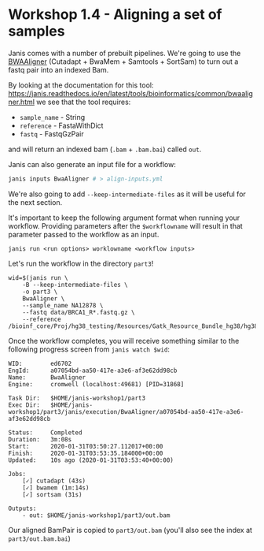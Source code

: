 # Workshop 1.4 - Aligning a set of samples

Janis comes with a number of prebuilt pipelines. We're going to use the [BWAAligner](https://janis.readthedocs.io/en/latest/tools/bioinformatics/common/bwaaligner.html) (Cutadapt + BwaMem + Samtools + SortSam) to turn out a fastq pair into an indexed Bam.

By looking at the documentation for this tool: https://janis.readthedocs.io/en/latest/tools/bioinformatics/common/bwaaligner.html we see that the tool requires:

- `sample_name` - String
- `reference` - FastaWithDict
- `fastq` - FastqGzPair

and will return an indexed bam (`.bam` + `.bam.bai`) called `out`.

Janis can also generate an input file for a workflow:

```bash
janis inputs BwaAligner # > align-inputs.yml
```

We're also going to add `--keep-intermediate-files` as it will be useful for the next section.

It's important to keep the following argument format when running your workflow. Providing parameters after the `$workflowname` will result in that parameter passed to the workflow as an input.

```
janis run <run options> worklowname <workflow inputs>
```


Let's run the workflow in the directory `part3`!

```
wid=$(janis run \
    -B --keep-intermediate-files \
    -o part3 \
    BwaAligner \
    --sample_name NA12878 \
    --fastq data/BRCA1_R*.fastq.gz \
    --reference /bioinf_core/Proj/hg38_testing/Resources/Gatk_Resource_Bundle_hg38/hg38_contigs_renamed/Homo_sapiens_assembly38.fasta)
```

Once the workflow completes, you will receive something similar to the following progress screen from `janis watch $wid`:

```
WID:        ed6702
EngId:      a07054bd-aa50-417e-a3e6-af3e62dd98cb
Name:       BwaAligner
Engine:     cromwell (localhost:49681) [PID=31868]

Task Dir:   $HOME/janis-workshop1/part3
Exec Dir:   $HOME/janis-workshop1/part3/janis/execution/BwaAligner/a07054bd-aa50-417e-a3e6-af3e62dd98cb

Status:     Completed
Duration:   3m:08s
Start:      2020-01-31T03:50:27.112017+00:00
Finish:     2020-01-31T03:53:35.184000+00:00
Updated:    10s ago (2020-01-31T03:53:40+00:00)

Jobs: 
    [✓] cutadapt (43s)
    [✓] bwamem (1m:14s)
    [✓] sortsam (31s)       

Outputs:
    - out: $HOME/janis-workshop1/part3/out.bam
```

Our aligned BamPair is copied to `part3/out.bam` (you'll also see the index at `part3/out.bam.bai`)